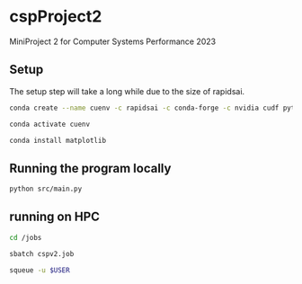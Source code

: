 # cspProject2
MiniProject 2 for Computer Systems Performance 2023

## Setup
The setup step will take a long while due to the size of rapidsai.
```bash
conda create --name cuenv -c rapidsai -c conda-forge -c nvidia cudf python=3.8 cudatoolkit=11.4

conda activate cuenv

conda install matplotlib

```


## Running the program locally
```bash
python src/main.py
```

## running on HPC
```bash
cd /jobs

sbatch cspv2.job

squeue -u $USER
```

## 
